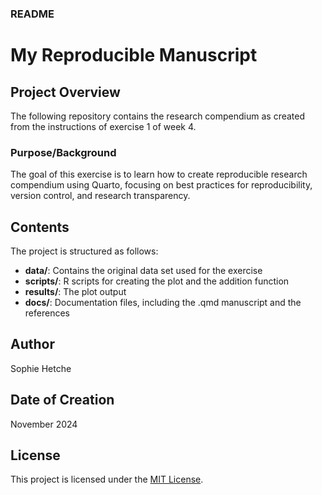 
### README

# My Reproducible Manuscript

<!-- badges: start -->

<!-- badges: end -->

## Project Overview

The following repository contains the research compendium as created from the 
instructions of exercise 1 of week 4.

### Purpose/Background

The goal of this exercise is to learn how to create reproducible
research compendium using Quarto, focusing on best practices for
reproducibility, version control, and research transparency.


## Contents

The project is structured as follows:

-   **data/**: Contains the original data set used for the exercise
-   **scripts/**: R scripts for creating the plot and the addition function
-   **results/**: The plot output
-   **docs/**: Documentation files, including the .qmd manuscript and the references


## Author

Sophie Hetche

## Date of Creation

November 2024

## License

This project is licensed under the [MIT License](https://github.com/Soso-h/markup_deliverables/blob/dev/00_exercises/04_reproducibility/Ex_1_Practice/my_reproducible_manuscript/LICENSE.md).


